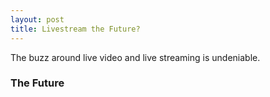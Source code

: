 ```yaml
---
layout: post
title: Livestream the Future?
---
```


The buzz around live video and live streaming is undeniable. 

### The Future